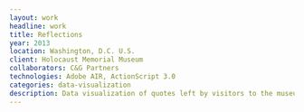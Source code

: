```yaml
---
layout: work
headline: work
title: Reflections
year: 2013
location: Washington, D.C. U.S.
client: Holocaust Memorial Museum
collaborators: C&G Partners
technologies: Adobe AIR, ActionScript 3.0
categories: data-visualization
description: Data visualization of quotes left by visitors to the museum
---
```

